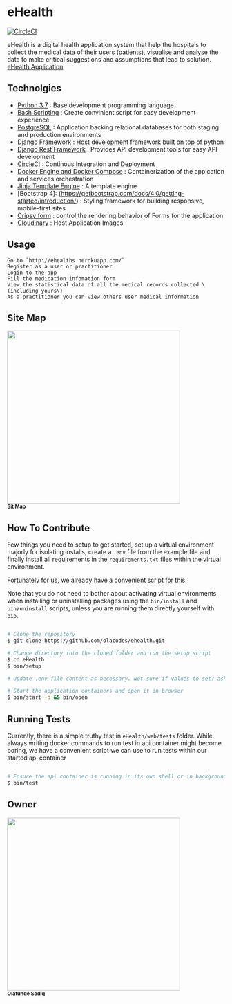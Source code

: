 # eHealth


[![CircleCI](https://circleci.com/gh/decagonhq/bouncer-restapi/tree/master.svg?style=svg&circle-token=f84852fd9b9ee23b40fdfcf2d2e38dc5f65cb1e2)](https://circleci.com/gh/decagonhq/bouncer-restapi/tree/master)

eHealth is a digital health application system that help the hospitals to collect the medical data of their users (patients), visualise and analyse the data to make critical suggestions and assumptions that lead to solution. [eHealth Application](https://ehealths.herokuapp.com/)

## Technolgies

* [Python 3.7](https://python.org) : Base development programming language
* [Bash Scripting](https://www.codecademy.com/learn/learn-the-command-line/modules/bash-scripting) : Create convinient script for easy development experience
* [PostgreSQL](https://www.postgresql.org/) : Application backing relational databases for both staging and production environments
* [Django Framework](https://www.djangoproject.com/) : Host development framework built on top of python
* [Django Rest Framework](https://www.django-rest-framework.org/) : Provides API development tools for easy API development
* [CircleCI]() : Continous Integration and Deployment
* [Docker Engine and Docker Compose](https://www.docker.com/) : Containerization of the appication and services orchestration
* [Jinja Template Engine](https://jinja.palletsprojects.com/en/2.11.x/) : A template engine 
* [Bootstrap 4]: (https://getbootstrap.com/docs/4.0/getting-started/introduction/) : Styling framework for building responsive, mobile-first sites
* [Cripsy form](https://django-crispy-forms.readthedocs.io/en/latest/) : control the rendering behavior of Forms for the application 
* [Cloudinary](https://cloudinary.com/) : Host Application Images

## Usage
```
Go to `http://ehealths.herokuapp.com/` 
Register as a user or practitioner
Login to the app
Fill the medication infomation form
View the statistical data of all the medical records collected \(including yours\)
As a practitioner you can view others user medical information

```
## Site Map

<div>
    <img src="https://res.cloudinary.com/olacode/image/upload/ar_1:1,b_rgb:262c35,c_fill,g_auto,r_max,w_1000,x_0,y_0,z_0.1/v1583018450/eHealth/eHealth_ohptdx.jpg" width='400px' height='400px'>
    <br /><sub><b>Sit Map</b></sub>
</div>

## How To Contribute
Few things you need to setup to get started, set up a virtual environment majorly for isolating installs, create a `.env` file from the example file and finally install all requirements in the `requirements.txt` files within the virtual environment.

Fortunately for us, we already have a convenient script for this.

Note that you do not need to bother about activating virtual environments when installing or uninstalling packages using the `bin/install` and `bin/uninstall` scripts, unless you are running them directly yourself with `pip`.

```bash

# Clone the repository
$ git clone https://github.com/olacodes/ehealth.git

# Change directory into the cloned folder and run the setup script
$ cd eHealth
$ bin/setup

# Update .env file content as necessary. Not sure if values to set? ask the Leads

# Start the application containers and open it in browser
$ bin/start -d && bin/open

```

## Running Tests

Currently, there is a simple truthy test in `eHealth/web/tests` folder. While always writing docker commands to run test in api container might become boring, we have a convenient script we can use to run tests within our started api container

```bash

# Ensure the api container is running in its own shell or in background
$ bin/test
```

## Owner

<div>
    <img src="https://res.cloudinary.com/olacode/image/upload/v1583016760/personal/sodiq_1_xorws5.webp" width='400px' height='400px'>
    <br /><sub><b>Olatunde Sodiq</b></sub>
</div>
